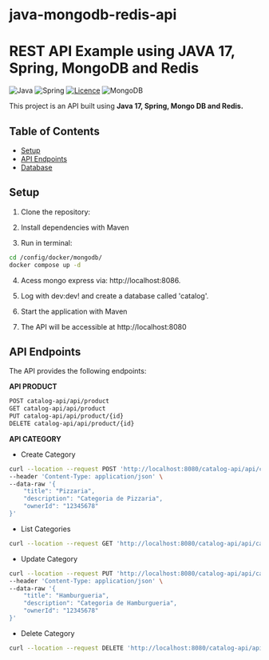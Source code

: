# java-mongodb-redis-api

# REST API Example using JAVA 17, Spring, MongoDB and Redis

![Java](https://img.shields.io/badge/java-%23ED8B00.svg?style=for-the-badge&logo=openjdk&logoColor=white)
![Spring](https://img.shields.io/badge/spring-%236DB33F.svg?style=for-the-badge&logo=spring&logoColor=white)
[![Licence](https://img.shields.io/github/license/Ileriayo/markdown-badges?style=for-the-badge)](./LICENSE)
![MongoDB](https://img.shields.io/badge/MongoDB-%234ea94b.svg?style=for-the-badge&logo=mongodb&logoColor=white)

This project is an API built using **Java 17, Spring, Mongo DB and Redis.**

## Table of Contents

- [Setup](#setup)
- [API Endpoints](#api-endpoints)
- [Database](#database)

## Setup

1. Clone the repository:

2. Install dependencies with Maven

3. Run in terminal:
```bash
cd /config/docker/mongodb/
docker compose up -d
```

4. Acess mongo express via: http://localhost:8086.

5. Log with dev:dev! and create a database called 'catalog'.

6. Start the application with Maven

7. The API will be accessible at http://localhost:8080

## API Endpoints
The API provides the following endpoints:

**API PRODUCT**
```markdown
POST catalog-api/api/product
GET catalog-api/api/product
PUT catalog-api/api/product/{id}
DELETE catalog-api/api/product/{id}
```

**API CATEGORY**
* Create Category
``` bash
curl --location --request POST 'http://localhost:8080/catalog-api/api/categories' \
--header 'Content-Type: application/json' \
--data-raw '{
    "title": "Pizzaria", 
    "description": "Categoria de Pizzaria", 
    "ownerId": "12345678"
}'
```

* List Categories
``` bash
curl --location --request GET 'http://localhost:8080/catalog-api/api/categories'
```

* Update Category
``` bash
curl --location --request PUT 'http://localhost:8080/catalog-api/api/categories/65d13b447698b50ade0d1395' \
--header 'Content-Type: application/json' \
--data-raw '{
    "title": "Hamburgueria", 
    "description": "Categoria de Hamburgueria", 
    "ownerId": "12345678"
}'
```

* Delete Category
``` bash
curl --location --request DELETE 'http://localhost:8080/catalog-api/api/categories/65d1372f3a284c07ed2460bc'
```
